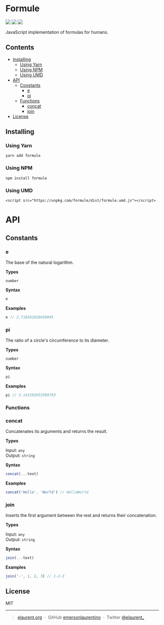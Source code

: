 # Formule

<p align="left ">
  <img src="https://img.shields.io/bundlephobia/min/formule.svg" />
  <img src="https://img.shields.io/npm/v/formule.svg" />
  <img src="https://img.shields.io/npm/l/formule.svg" />
</p>

JavaScript implementation of formulas for humans.

## Contents

- [Installing](#installing)
  - [Using Yarn](#using-yarn)
  - [Using NPM](#using-npm)
  - [Using UMD](#using-umd)
- [API](#api)
  - [Constants](#constants)
    - [e](#e)
    - [pi](#pi)
  - [Functions](#functions)
    - [concat](#concat)
    - [join](#join)
- [License](#license)

## Installing

### Using Yarn

```
yarn add formule
```

### Using NPM

```
npm install formule
```

### Using UMD

```
<script src="https://unpkg.com/formule/dist/formule.umd.js"></script>
```

# API

## Constants

### e
The base of the natural logarithm.

<b>Types</b>

`number`

<b>Syntax</b>

```js
e
```

<b>Examples</b>

```js
e // 2.718281828459045
```

### pi

The ratio of a circle's circumference to its diameter.

<b>Types</b>

`number`

<b>Syntax</b>

```js
pi
```

<b>Examples</b>

```js
pi // 3.141592653589793
```

### Functions

### concat

Concatenates its arguments and returns the result.

<b>Types</b>

Input: `any`<br>
Output: `string`

<b>Syntax</b>

```js
concat(...text)
```

<b>Examples</b>

```js
concat('Hello', 'World') // HelloWorld
```

### join

Inserts the first argument between the rest and returns their concatenation.

<b>Types</b>

Input: `any`<br>
Output: `string`

<b>Syntax</b>

```js
join(...text)
```

<b>Examples</b>

```js
join('-', 1, 2, 3) // 1-2-3
```

## License

MIT

---

> [elaurent.org](http://elaurent.org) &nbsp;&middot;&nbsp;
> GitHub [emersonlaurentino](https://github.com/emersonlaurentino) &nbsp;&middot;&nbsp;
> Twitter [@elaurent\_](https://twitter.com/elaurent_)
